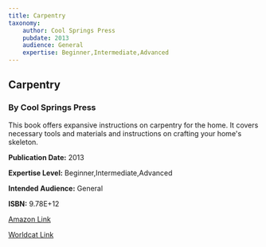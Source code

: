```yaml
---
title: Carpentry
taxonomy:
	author: Cool Springs Press
	pubdate: 2013
	audience: General
	expertise: Beginner,Intermediate,Advanced
---
```

## Carpentry
### By Cool Springs Press
This book offers expansive instructions on carpentry for the home.  It covers necessary tools and materials and instructions on crafting your home's skeleton.   

**Publication Date:** 2013

**Expertise Level:** Beginner,Intermediate,Advanced

**Intended Audience:** General

**ISBN:** 9.78E+12

[Amazon Link](https://www.amazon.com/HomeSkills-Carpentry-Introduction-Drilling-Shaping/dp/1591865794/ref=sr_1_1?keywords=Carpentry%3A+An+Introduction+To+Sawing%2C+Drilling%2C+Shaping+%26+Joining+Wood&qid=1575491667&sr=8-1)

[Worldcat Link](https://www.worldcat.org/title/homeskills-carpentry-an-introduction-to-sawing-drilling-shaping-joining-wood/oclc/854853870&referer=brief_results)